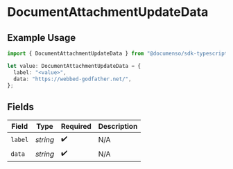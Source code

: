 # DocumentAttachmentUpdateData

## Example Usage

```typescript
import { DocumentAttachmentUpdateData } from "@documenso/sdk-typescript/models/operations";

let value: DocumentAttachmentUpdateData = {
  label: "<value>",
  data: "https://webbed-godfather.net/",
};
```

## Fields

| Field              | Type               | Required           | Description        |
| ------------------ | ------------------ | ------------------ | ------------------ |
| `label`            | *string*           | :heavy_check_mark: | N/A                |
| `data`             | *string*           | :heavy_check_mark: | N/A                |
